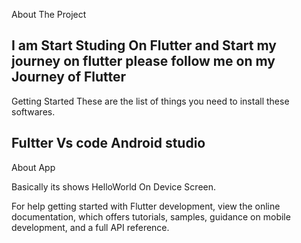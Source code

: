 About The Project

I am Start Studing On Flutter and Start my journey on flutter please follow me on my Journey of Flutter
-------------------------------------------------------------------------------------------------------------------------------------------------------------------------
Getting Started
These are the list of things you need to install these softwares.

Fultter
Vs code
Android studio
-------------------------------------------------------------------------------------------------------------------------------------------------------------------------
About App

Basically its shows HelloWorld On Device Screen.

For help getting started with Flutter development, view the online documentation, which offers tutorials, samples, guidance on mobile development, and a full API reference.
